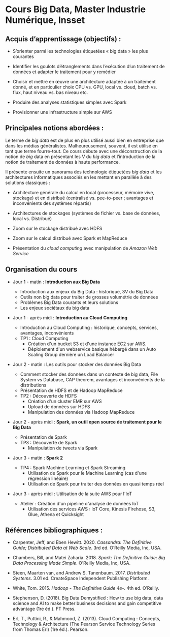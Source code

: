 # Cours Big Data, Master Industrie Numérique, Insset

## **Acquis d’apprentissage (objectifs) :** 

- S’orienter parmi les technologies étiquetées « big data » les plus courantes

- Identifier les goulots d’étranglements dans l’exécution d’un traitement de données et adapter le traitement pour y remédier

- Choisir et mettre en œuvre une architecture adaptée à un traitement donné, et en particulier choix CPU vs. GPU, local vs. cloud, batch vs. flux, haut niveau vs. bas niveau etc.

- Produire des analyses statistiques simples avec Spark

- Provisionner une infrastructure simple sur AWS

## Principales notions abordées :

Le terme de *big data* est de plus en plus utilisé aussi bien en entreprise que dans les médias généralistes. Malheureusement, souvent, il est utilisé en tant que terme fourre-tout. Ce cours débute avec une déconstruction de la notion de *big* data en présentant les V du *big data* et l’introduction de la notion de traitement de données à haute performance. 

Il présente ensuite un panorama des technologie étiquetées *big data* et les architectures informatiques associés en les mettant en parallèle à des solutions classiques :

- Architecture générale du calcul en local (processeur, mémoire vive, stockage) et en distribué (centralisé vs. pee-to-peer ; avantages et inconvénients des systèmes répartis)

- Architectures de stockages (systèmes de fichier vs. base de données, local vs. Distribué)
- Zoom sur le stockage distribué  avec HDFS
- Zoom sur le calcul distribué avec Spark et MapReduce
- Présentation du *cloud computing* avec manipulation de *Amazon Web Service*

## **Organisation du cours**

- Jour 1 - matin : **Introduction aux Big Data** 
  - Introduction aux enjeux du Big Data : historique, 3V du Big Data
  - Outils non big data pour traiter de grosses volumétrie de données
  - Problèmes Big Data courants et leurs solutions
  - Les enjeux sociétaux du big data

- Jour 1 - après midi : **Introduction au Cloud Computing**
  - Introduction au Cloud Computing : historique, concepts, services, avantages, inconvénients
  - TP1 : Cloud Computing
    - Création d'un bucket S3 et d'une instance EC2 sur AWS.
    - Déploiement d'un webservice basique hébergé dans un Auto Scaling Group dernière un Load Balancer
- Jour 2 - matin : Les outils pour stocker des données Big Data
  - Comment stocker des données dans un contexte de big data, File System vs Database, CAP theorem, avantages et inconvénients de la distributions
  - Présentation de HDFS et de Hadoop MapReduce
  - TP2 : Découverte de HDFS
    - Création d'un cluster EMR sur AWS
    - Upload de données sur HDFS
    - Manipulation des données via Hadoop MapReduce
- Jour 2 - après midi : **Spark, un outil open source de traitement pour le Big Data**
  - Présentation de Spark
  - TP3 : Découverte de Spark
    - Manipulation de tweets via Spark
- Jour 3 - matin : **Spark 2**
  - TP4 : Spark Machine Learning et Spark Streaming 
    - Utilisation de Spark pour le Machine Learning (cas d'une régression linéaire)
    - Utilisation de Spark pour traiter des données en quasi temps réel
- Jour 3 - après midi : Utilisation de la suite AWS pour l'IoT
  - Atelier : Création d'un pipeline d'analyse de données IoT
    - Utilisation des services AWS : IoT Core, Kinesis Firehose, S3, Glue, Athena et Quicksight

## Références bibliographiques :

- Carpenter, Jeff, and Eben Hewitt. 2020. *Cassandra: The Definitive Guide; Distributed Data at Web Scale*. 3rd ed. O’Reilly Media, Inc, USA.

- Chambers, Bill, and Matei Zaharia. 2018. *Spark: The Definitive Guide: Big Data Processing Made Simple*. O’Reilly Media, Inc, USA.

- Steen, Maarten van, and Andrew S. Tanenbaum. 2017. *Distributed Systems*. 3.01 ed. CreateSpace Independent Publishing Platform.

- White, Tom. 2015. *Hadoop - The Definitive Guide 4e-*. 4th ed. O′Reilly.

- Stephenson, D. (2018). Big Data Demystified : How to use big data, data science and AI to make better business decisions and gain competitive advantage (1re éd.). FT Press.

- Erl, T., Puttini, R., & Mahmood, Z. (2013). Cloud Computing : Concepts, Technology & Architecture (The Pearson Service Technology Series from Thomas Erl) (1re éd.). Pearson.